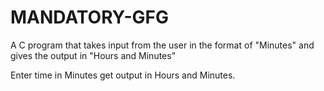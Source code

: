 # MANDATORY-GFG

A C program that takes input from the user in the format of "Minutes" and gives the output in "Hours and Minutes"

Enter time in Minutes get output in Hours and Minutes.
